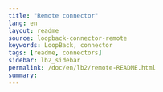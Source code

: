 ```yaml
---
title: "Remote connector"
lang: en
layout: readme
source: loopback-connector-remote
keywords: LoopBack, connector
tags: [readme, connectors]
sidebar: lb2_sidebar
permalink: /doc/en/lb2/remote-README.html
summary:
---
```

